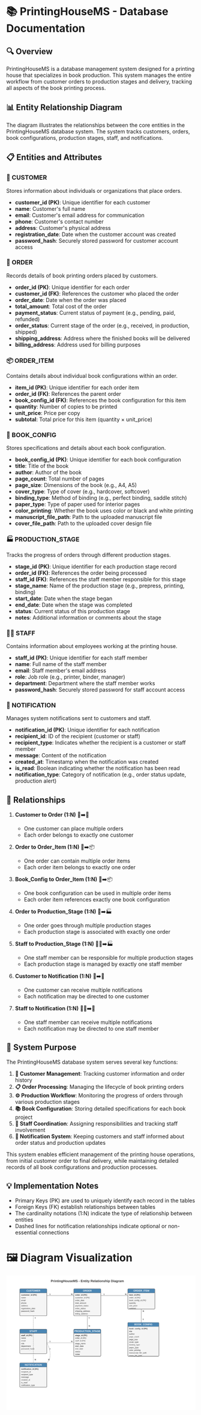 # 📚 PrintingHouseMS - Database Documentation

## 🔍 Overview
PrintingHouseMS is a database management system designed for a printing house that specializes in book production. This system manages the entire workflow from customer orders to production stages and delivery, tracking all aspects of the book printing process.

## 📊 Entity Relationship Diagram
The diagram illustrates the relationships between the core entities in the PrintingHouseMS database system. The system tracks customers, orders, book configurations, production stages, staff, and notifications.

## 📋 Entities and Attributes

### 👤 CUSTOMER
Stores information about individuals or organizations that place orders.
- **customer_id (PK)**: Unique identifier for each customer
- **name**: Customer's full name
- **email**: Customer's email address for communication
- **phone**: Customer's contact number
- **address**: Customer's physical address
- **registration_date**: Date when the customer account was created
- **password_hash**: Securely stored password for customer account access

### 🛒 ORDER
Records details of book printing orders placed by customers.
- **order_id (PK)**: Unique identifier for each order
- **customer_id (FK)**: References the customer who placed the order
- **order_date**: Date when the order was placed
- **total_amount**: Total cost of the order
- **payment_status**: Current status of payment (e.g., pending, paid, refunded)
- **order_status**: Current stage of the order (e.g., received, in production, shipped)
- **shipping_address**: Address where the finished books will be delivered
- **billing_address**: Address used for billing purposes

### 📦 ORDER_ITEM
Contains details about individual book configurations within an order.
- **item_id (PK)**: Unique identifier for each order item
- **order_id (FK)**: References the parent order
- **book_config_id (FK)**: References the book configuration for this item
- **quantity**: Number of copies to be printed
- **unit_price**: Price per copy
- **subtotal**: Total price for this item (quantity × unit_price)

### 📘 BOOK_CONFIG
Stores specifications and details about each book configuration.
- **book_config_id (PK)**: Unique identifier for each book configuration
- **title**: Title of the book
- **author**: Author of the book
- **page_count**: Total number of pages
- **page_size**: Dimensions of the book (e.g., A4, A5)
- **cover_type**: Type of cover (e.g., hardcover, softcover)
- **binding_type**: Method of binding (e.g., perfect binding, saddle stitch)
- **paper_type**: Type of paper used for interior pages
- **color_printing**: Whether the book uses color or black and white printing
- **manuscript_file_path**: Path to the uploaded manuscript file
- **cover_file_path**: Path to the uploaded cover design file

### 🏭 PRODUCTION_STAGE
Tracks the progress of orders through different production stages.
- **stage_id (PK)**: Unique identifier for each production stage record
- **order_id (FK)**: References the order being processed
- **staff_id (FK)**: References the staff member responsible for this stage
- **stage_name**: Name of the production stage (e.g., prepress, printing, binding)
- **start_date**: Date when the stage began
- **end_date**: Date when the stage was completed
- **status**: Current status of this production stage
- **notes**: Additional information or comments about the stage

### 👨‍💼 STAFF
Contains information about employees working at the printing house.
- **staff_id (PK)**: Unique identifier for each staff member
- **name**: Full name of the staff member
- **email**: Staff member's email address
- **role**: Job role (e.g., printer, binder, manager)
- **department**: Department where the staff member works
- **password_hash**: Securely stored password for staff account access

### 🔔 NOTIFICATION
Manages system notifications sent to customers and staff.
- **notification_id (PK)**: Unique identifier for each notification
- **recipient_id**: ID of the recipient (customer or staff)
- **recipient_type**: Indicates whether the recipient is a customer or staff member
- **message**: Content of the notification
- **created_at**: Timestamp when the notification was created
- **is_read**: Boolean indicating whether the notification has been read
- **notification_type**: Category of notification (e.g., order status update, production alert)

## 🔗 Relationships

1. **Customer to Order (1:N)** 👤➡️🛒
   - One customer can place multiple orders
   - Each order belongs to exactly one customer

2. **Order to Order_Item (1:N)** 🛒➡️📦
   - One order can contain multiple order items
   - Each order item belongs to exactly one order

3. **Book_Config to Order_Item (1:N)** 📘➡️📦
   - One book configuration can be used in multiple order items
   - Each order item references exactly one book configuration

4. **Order to Production_Stage (1:N)** 🛒➡️🏭
   - One order goes through multiple production stages
   - Each production stage is associated with exactly one order

5. **Staff to Production_Stage (1:N)** 👨‍💼➡️🏭
   - One staff member can be responsible for multiple production stages
   - Each production stage is managed by exactly one staff member

6. **Customer to Notification (1:N)** 👤➡️🔔
   - One customer can receive multiple notifications
   - Each notification may be directed to one customer

7. **Staff to Notification (1:N)** 👨‍💼➡️🔔
   - One staff member can receive multiple notifications
   - Each notification may be directed to one staff member

## 🎯 System Purpose

The PrintingHouseMS database system serves several key functions:

1. **👥 Customer Management**: Tracking customer information and order history
2. **📋 Order Processing**: Managing the lifecycle of book printing orders
3. **⚙️ Production Workflow**: Monitoring the progress of orders through various production stages
4. **📚 Book Configuration**: Storing detailed specifications for each book project
5. **👥 Staff Coordination**: Assigning responsibilities and tracking staff involvement
6. **📱 Notification System**: Keeping customers and staff informed about order status and production updates

This system enables efficient management of the printing house operations, from initial customer order to final delivery, while maintaining detailed records of all book configurations and production processes.

## 💡 Implementation Notes

- Primary Keys (PK) are used to uniquely identify each record in the tables
- Foreign Keys (FK) establish relationships between tables
- The cardinality notations (1:N) indicate the type of relationship between entities
- Dashed lines for notification relationships indicate optional or non-essential connections

# 🖼️ Diagram Visualization

![Entity Relationship Diagram ](Entity-Relationship-Diagram.svg)
